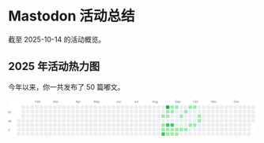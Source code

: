 # Mastodon 活动总结

截至 2025-10-14 的活动概览。

## 2025 年活动热力图

今年以来，你一共发布了 50 篇嘟文。

![Activity Heatmap](./heatmap.svg)